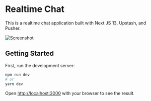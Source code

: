 # Realtime Chat

This is a realtime chat application built with Next JS 13, Upstash, and Pusher.

![Screenshot](https://ik.imagekit.io/4iquqthi3/Screenshot%202023-07-27%20221423_m6T-Rn2ct.png?updatedAt=1690470932626)

## Getting Started

First, run the development server:

```bash
npm run dev
# or
yarn dev
```

Open [http://localhost:3000](http://localhost:3000) with your browser to see the result.
